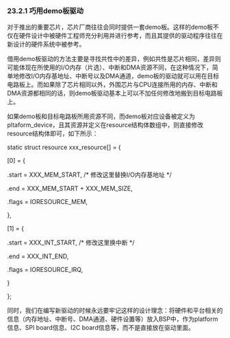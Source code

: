 ### 23.2.1 巧用demo板驱动

对于推出的重要芯片，芯片厂商往往会同时提供一套demo板。这样的demo板不仅在硬件设计中被硬件工程师充分利用并进行参考，而且其提供的驱动程序往往在新设计的硬件系统中被参考。

借用demo板驱动的方法主要是寻找共性中的差异，例如共性是芯片相同，差异则可能体现在所使用的I/O内存（片选）、中断和DMA资源不同，在这种情况下，简单地修改I/O内存基地址、中断号以及DMA通道，demo板的驱动就可以用在目标电路板上。而如果除了芯片相同以外，外围芯片与CPU连接所用的内存、中断和DMA资源都相同的话，则demo板驱动基本上可以不加任何修改地搬到目标电路板上。

如果demo板和目标电路板所用资源不同，而demo板对应设备被定义为pltaform_device，且其资源并定义在resource结构体数组中，则直接修改resource结构体即可，如下所示：

static struct resource xxx_resource[] = { 
 
 [0] = { 
 
 .start = XXX_MEM_START, /* 修改这里替换I/O内存基地址 */ 
 
 .end = XXX_MEM_START + XXX_MEM_SIZE, 
 
 .flags = IORESOURCE_MEM, 
 
 },

[1] = { 
 
 .start = XXX_INT_START, /* 修改这里换中断 */ 
 
 .end = XXX_INT_END, 
 
 .flags = IORESOURCE_IRQ, 
 
 } 
 
 };

同时，我们在编写新驱动的时候永远要牢记这样的设计理念：将硬件和平台相关的信息（内存地址、中断号、DMA通道、硬件设置等）放入BSP中，作为platform信息、SPI board信息、I2C board信息等，而不是直接放在驱动里面。

